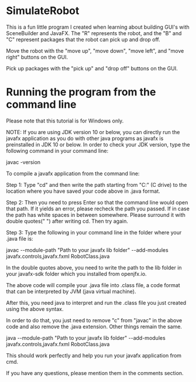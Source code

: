 # SimulateRobot
This is a fun little program I created when learning about building GUI's with SceneBuilder and JavaFX. The "R" represents the robot, and the "B" and "C" represent packages that the robot can pick up and drop off.

Move the robot with the "move up", "move down", "move left", and "move right" buttons on the GUI.

Pick up packages with the "pick up" and "drop off" buttons on the GUI.

# Running the program from the command line
Please note that this tutorial is for Windows only.

NOTE: If you are using JDK version 10 or below, you can directly run the javafx application as you do with other java programs as javafx is preinstalled in JDK 10 or below. In order to check your JDK version, type the following command in your command line:

javac -version

To compile a javafx application from the command line:

Step 1: Type "cd" and then write the path starting from "C:" (C drive) to the location where you have saved your code above in .java format.

Step 2: Then you need to press Enter so that the command line would open that path. If it yields an error, please recheck the path you passed. If in case the path has white spaces in between somewhere. Please surround it with double quotes(" ") after writing cd. Then try again.

Step 3: Type the following in your command line in the folder where your .java file is:

javac --module-path "Path to your javafx lib folder" --add-modules javafx.controls,javafx.fxml RobotClass.java

In the double quotes above, you need to write the path to the lib folder in your javafx-sdk folder which you installed from openjfx.io.

The above code will compile your .java file into .class file, a code format that can be interpreted by JVM (java virtual machine). 

After this, you need java to interpret and run the .class file you just created using the above syntax.

In order to do that, you just need to remove "c" from "javac" in the above code and also remove the .java extension. Other things remain the same.

java --module-path "Path to your javafx lib folder" --add-modules javafx.controls,javafx.fxml RobotClass.java

This should work perfectly and help you run your javafx application from cmd.

If you have any questions, please mention them in the comments section.
